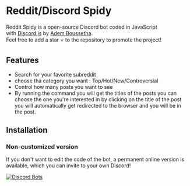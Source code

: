 # Reddit/Discord Spidy
Reddit Spidy is a open-source Discord bot coded in JavaScript with [Discord.js](https://discord.js.org/) by [Adem Boussetha](https://github.com/Ademboussetha).\
Feel free to add a star ⭐ to the repository to promote the project!

## Features
* Search for your favorite subreddit
* choose tha category you want : Top/Hot/New/Controversial  
* Control how many posts you want to see
* By running the command you will get the titles of the posts you can choose the one you're interested in by clicking on the title of the post you will automatically get redirected to the browser and you will be in the post.

## Installation

### Non-customized version

If you don't want to edit the code of the bot, a permanent online version is available, which you can invite to your own Discord!   

[![Discord Bots](https://e7.pngegg.com/pngimages/529/418/png-clipart-computer-icons-internet-bot-eyes-miscellaneous-people.png)](https://top.gg/bot/781590639883452467)
